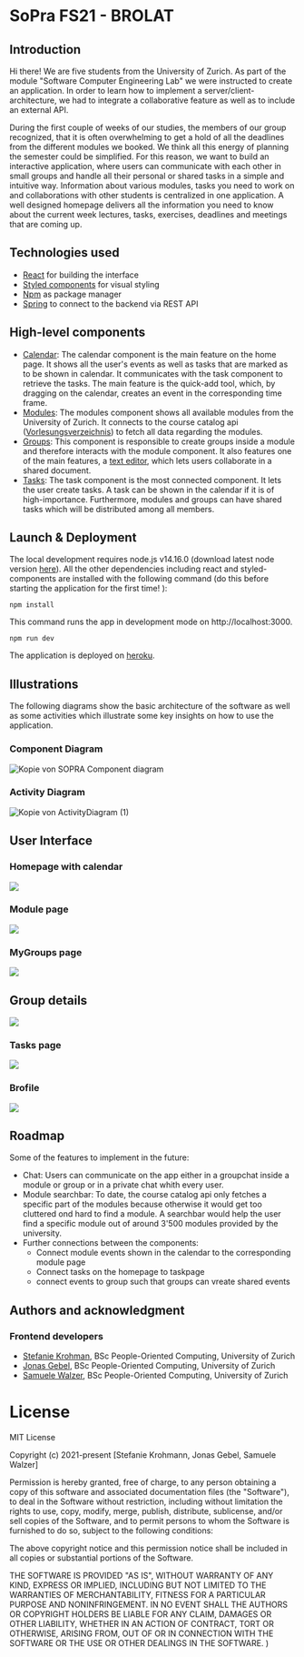 # SoPra FS21 - BROLAT

## Introduction

Hi there! We are five students from the University of Zurich. As part of the module "Software Computer Engineering Lab" we were instructed to create an application. In order to learn how to implement a server/client-architecture, we had to integrate a collaborative feature as well as to include an external API.  

During the first couple of weeks of our studies, the members of our group recognized, that it is often overwhelming to get a hold of all the deadlines from the different modules we booked. We think all this energy of planning the semester could be simplified. For this reason, we want to build an interactive application, where users can communicate with each other in small groups and handle all their personal or shared tasks in a simple and intuitive way. Information about various modules, tasks you need to work on and collaborations with other students is centralized in one application. A well designed homepage delivers all the information you need to know about the current week lectures, tasks, exercises, deadlines and meetings that are coming up.

## Technologies used
- [React](https://reactjs.org/) for building the interface
- [Styled components](https://styled-components.com/) for visual styling
- [Npm](https://www.npmjs.com/) as package manager
- [Spring](https://spring.io/) to connect to the backend via REST API

## High-level components
- [Calendar](https://github.com/sopra-fs21-group-09/sopra-fs21-group-09-client/blob/main/src/components/home/NpmCal.js): The calendar component is the main feature on the home page. It shows all the user's events as well as tasks that are marked as to be shown in calendar. It communicates with the task component to retrieve the tasks. The main feature is the quick-add tool, which, by dragging on the calendar, creates an event in the corresponding time frame.
- [Modules](https://github.com/sopra-fs21-group-09/sopra-fs21-group-09-client/blob/main/src/components/module/Module.js): The modules component shows all available modules from the University of Zurich. It connects to the course catalog api ([Vorlesungsverzeichnis](https://studentservices.uzh.ch/uzh/anonym/vvz/index.html#)) to fetch all data regarding the modules.
- [Groups](https://github.com/sopra-fs21-group-09/sopra-fs21-group-09-client/blob/main/src/components/group/MyGroups.js): This component is responsible to create groups inside a module and therefore interacts with the module component. It also features one of the main features, a [text editor](https://github.com/sopra-fs21-group-09/sopra-fs21-group-09-client/blob/main/src/components/textEditor/TextEditor.js), which lets users collaborate in a shared document.
- [Tasks](https://github.com/sopra-fs21-group-09/sopra-fs21-group-09-client/blob/main/src/components/task/Tasks.jsx): The task component is the most connected component. It lets the user create tasks. A task can be shown in the calendar if it is of high-importance. Furthermore, modules and groups can have shared tasks which will be distributed among all members. 

## Launch & Deployment
The local development requires node.js v14.16.0 (download latest node version [here](https://nodejs.org/en/download/)). All the other dependencies including react and styled-components are installed with the following command (do this before starting the application for the first time! ):

``npm install``

This command runs the app in development mode on http://localhost:3000.

``npm run dev``

The application is deployed on [heroku](http://sopra-fs21-group-09-client.herokuapp.com/login).

## Illustrations
The following diagrams show the basic architecture of the software as well as some activities which illustrate some key insights on how to use the application.

### Component Diagram
![Kopie von SOPRA Component diagram](https://user-images.githubusercontent.com/71380307/112836531-06012100-909b-11eb-9229-60ce1b352361.png)

### Activity Diagram 
![Kopie von ActivityDiagram (1)](https://user-images.githubusercontent.com/71380307/112837804-9ee46c00-909c-11eb-8e4f-f858eb518e78.png)

## User Interface

### Homepage with calendar
![](https://github.com/sopra-fs21-group-09/sopra-fs21-group-09-client/tree/main/img/ui-homepage.jpg)

### Module page
![](https://github.com/sopra-fs21-group-09/sopra-fs21-group-09-client/tree/main/img/ui-mymodules)

### MyGroups page
![](https://github.com/sopra-fs21-group-09/sopra-fs21-group-09-client/tree/main/img/ui-)

## Group details
![](https://github.com/sopra-fs21-group-09/sopra-fs21-group-09-client/tree/main/img/ui-)

### Tasks page
![](https://github.com/sopra-fs21-group-09/sopra-fs21-group-09-client/tree/main/img/ui-)

### Brofile
![](https://github.com/sopra-fs21-group-09/sopra-fs21-group-09-client/tree/main/img/ui-)

## Roadmap
Some of the features to implement in the future:
- Chat: Users can communicate on the app either in a groupchat inside a module or group or in a private chat whith every user.
- Module searchbar: To date, the course catalog api only fetches a specific part of the modules because otherwise it would get too cluttered ond hard to find a module. A searchbar would help the user find a specific module out of around 3'500 modules provided by the university.
- Further connections between the components:
    - Connect module events shown in the calendar to the corresponding module page
    - Connect tasks on the homepage to taskpage
    - connect events to group such that groups can vreate shared events

## Authors and acknowledgment

### Frontend developers
- [Stefanie Krohman](https://github.com/StefanieKrohmann), BSc People-Oriented Computing, University of Zurich 
- [Jonas Gebel](https://github.com/jnsgbl), BSc People-Oriented Computing,  University of Zurich
- [Samuele Walzer](https://github.com/samuelewalzer), BSc People-Oriented Computing,  University of Zurich

# License
MIT License

Copyright (c) 2021-present [Stefanie Krohmann, Jonas Gebel, Samuele Walzer]

Permission is hereby granted, free of charge, to any person obtaining a copy
of this software and associated documentation files (the "Software"), to deal
in the Software without restriction, including without limitation the rights
to use, copy, modify, merge, publish, distribute, sublicense, and/or sell
copies of the Software, and to permit persons to whom the Software is
furnished to do so, subject to the following conditions:

The above copyright notice and this permission notice shall be included in all
copies or substantial portions of the Software.

THE SOFTWARE IS PROVIDED "AS IS", WITHOUT WARRANTY OF ANY KIND, EXPRESS OR
IMPLIED, INCLUDING BUT NOT LIMITED TO THE WARRANTIES OF MERCHANTABILITY,
FITNESS FOR A PARTICULAR PURPOSE AND NONINFRINGEMENT. IN NO EVENT SHALL THE
AUTHORS OR COPYRIGHT HOLDERS BE LIABLE FOR ANY CLAIM, DAMAGES OR OTHER
LIABILITY, WHETHER IN AN ACTION OF CONTRACT, TORT OR OTHERWISE, ARISING FROM,
OUT OF OR IN CONNECTION WITH THE SOFTWARE OR THE USE OR OTHER DEALINGS IN THE
SOFTWARE.
)